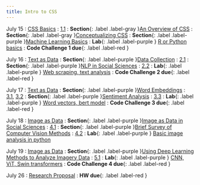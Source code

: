```yaml
---
title: Intro to CSS
---
```


July 15
: [CSS Basics](#)
  : [1.1](#)
: **Section**{: .label .label-gray }[An Overview of CSS](#)
: **Section**{: .label .label-gray }[Conceptualizing CSS](#)
: **Section**{: .label .label-purple }[Machine Learning Basics](#)
: **Lab**{: .label .label-purple } [R or Python basics](#)
: **Code Challenge 1 due**{: .label .label-red }

July 16
: [Text as Data](#)
: **Section**{: .label .label-purple }[Data Collection](#)
  : [2.1](#)
: **Section**{: .label .label-purple }[NLP in Social Sciences](#)
  : [2.2](#)
: **Lab**{: .label .label-purple } [Web scraping, text analysis](#)
: **Code Challenge 2 due**{: .label .label-red }

July 17
: [Text as Data](#)
: **Section**{: .label .label-purple }[Word Embeddings](#)
  : [3.1](#), [3.2](#)
  : **Section**{: .label .label-purple }[Sentiment Analysis](#)
  : [3.3](#)
: **Lab**{: .label .label-purple } [Word vectors, bert model](#)
: **Code Challenge 3 due**{: .label .label-red }

July 18
: [Image as Data](#)
: **Section**{: .label .label-purple }[Image as Data in Social Sciences](#)
  : [4.1](#)
: **Section**{: .label .label-purple }[Brief Survey of Computer Vision Methods](#)
  : [4.2](#)
: **Lab**{: .label .label-purple } [Basic image analysis in python](#)

July 19
: [Image as Data](#)
: **Section**{: .label .label-purple }[Using Deep Learning Methods to Analyze Imagery Data](#)
  : [5.1](#)
: **Lab**{: .label .label-purple } [CNN, ViT, Swin transformers](#)
: **Code Challenge 4 due**{: .label .label-red }

July 26
: [Research Proposal](#)
: **HW due**{: .label .label-red }

